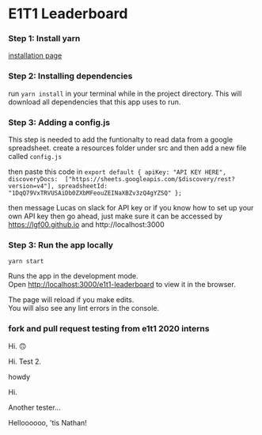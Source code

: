 # E1T1 Leaderboard

### Step 1: Install yarn
[installation page](https://classic.yarnpkg.com/en/docs/install/#windows-stable)

### Step 2: Installing dependencies
run `yarn install` in your terminal while in the project directory.
This will download all dependencies that this app uses to run.

### Step 3: Adding a config.js
This step is needed to add the funtionalty to read data from a google spreadsheet.
create a resources folder under src and then add a new file called `config.js`

then paste this code in
`export default {
    apiKey: "API KEY HERE",
    discoveryDocs: 
      ["https://sheets.googleapis.com/$discovery/rest?version=v4"],
    spreadsheetId: "1DqQ79VxTRVUSAiDb0ZXbMFeouZEINaXBZv3zQ4gYZSQ"
  };`

  then message Lucas on slack for API key or if you know how to set up your own API key then go ahead, just make sure it can be accessed by https://lgf00.github.io and http://localhost:3000

### Step 3: Run the app locally
`yarn start`

Runs the app in the development mode.<br />
Open [http://localhost:3000/e1t1-leaderboard](http://localhost:3000/e1t1-leaderboard) to view it in the browser.

The page will reload if you make edits.<br />
You will also see any lint errors in the console.

### fork and pull request testing from e1t1 2020 interns

Hi.
🙃

Hi. Test 2.


howdy


Hi.

Another tester...

Helloooooo, 'tis Nathan!
